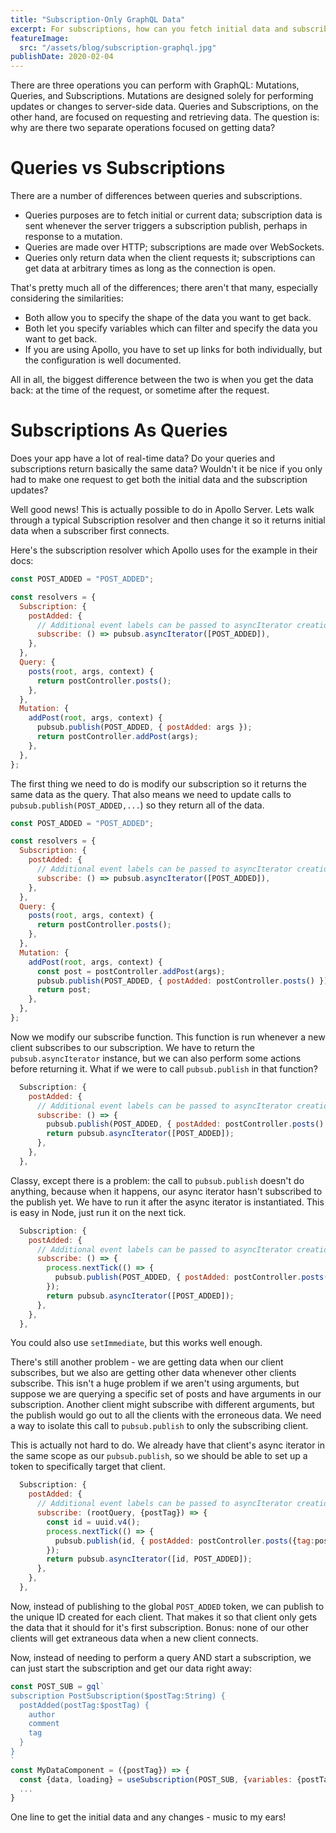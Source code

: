 ```yaml
---
title: "Subscription-Only GraphQL Data"
excerpt: For subscriptions, how can you fetch initial data and subscribe to changes at the same time?
featureImage:
  src: "/assets/blog/subscription-graphql.jpg"
publishDate: 2020-02-04
---
```


There are three operations you can perform with GraphQL: Mutations, Queries, and Subscriptions. Mutations are designed solely for performing updates or changes to server-side data. Queries and Subscriptions, on the other hand, are focused on requesting and retrieving data. The question is: why are there two separate operations focused on getting data?

# Queries vs Subscriptions

There are a number of differences between queries and subscriptions.

- Queries purposes are to fetch initial or current data; subscription data is sent whenever the server triggers a subscription publish, perhaps in response to a mutation.
- Queries are made over HTTP; subscriptions are made over WebSockets.
- Queries only return data when the client requests it; subscriptions can get data at arbitrary times as long as the connection is open.

That's pretty much all of the differences; there aren't that many, especially considering the similarities:

- Both allow you to specify the shape of the data you want to get back.
- Both let you specify variables which can filter and specify the data you want to get back.
- If you are using Apollo, you have to set up links for both individually, but the configuration is well documented.

All in all, the biggest difference between the two is when you get the data back: at the time of the request, or sometime after the request.

# Subscriptions As Queries

Does your app have a lot of real-time data? Do your queries and subscriptions return basically the same data? Wouldn't it be nice if you only had to make one request to get both the initial data and the subscription updates?

Well good news! This is actually possible to do in Apollo Server. Lets walk through a typical Subscription resolver and then change it so it returns initial data when a subscriber first connects.

Here's the subscription resolver which Apollo uses for the example in their docs:

```javascript
const POST_ADDED = "POST_ADDED";

const resolvers = {
  Subscription: {
    postAdded: {
      // Additional event labels can be passed to asyncIterator creation
      subscribe: () => pubsub.asyncIterator([POST_ADDED]),
    },
  },
  Query: {
    posts(root, args, context) {
      return postController.posts();
    },
  },
  Mutation: {
    addPost(root, args, context) {
      pubsub.publish(POST_ADDED, { postAdded: args });
      return postController.addPost(args);
    },
  },
};
```

The first thing we need to do is modify our subscription so it returns the same data as the query. That also means we need to update calls to `pubsub.publish(POST_ADDED,...`) so they return all of the data.

```javascript
const POST_ADDED = "POST_ADDED";

const resolvers = {
  Subscription: {
    postAdded: {
      // Additional event labels can be passed to asyncIterator creation
      subscribe: () => pubsub.asyncIterator([POST_ADDED]),
    },
  },
  Query: {
    posts(root, args, context) {
      return postController.posts();
    },
  },
  Mutation: {
    addPost(root, args, context) {
      const post = postController.addPost(args);
      pubsub.publish(POST_ADDED, { postAdded: postController.posts() });
      return post;
    },
  },
};
```

Now we modify our subscribe function. This function is run whenever a new client subscribes to our subscription. We have to return the `pubsub.asyncIterator` instance, but we can also perform some actions before returning it. What if we were to call `pubsub.publish` in that function?

```javascript
  Subscription: {
    postAdded: {
      // Additional event labels can be passed to asyncIterator creation
      subscribe: () => {
        pubsub.publish(POST_ADDED, { postAdded: postController.posts() });
        return pubsub.asyncIterator([POST_ADDED]);
      },
    },
  },
```

Classy, except there is a problem: the call to `pubsub.publish` doesn't do anything, because when it happens, our async iterator hasn't subscribed to the publish yet. We have to run it after the async iterator is instantiated. This is easy in Node, just run it on the next tick.

```javascript
  Subscription: {
    postAdded: {
      // Additional event labels can be passed to asyncIterator creation
      subscribe: () => {
        process.nextTick(() => {
          pubsub.publish(POST_ADDED, { postAdded: postController.posts() });
        });
        return pubsub.asyncIterator([POST_ADDED]);
      },
    },
  },
```

You could also use `setImmediate`, but this works well enough.

There's still another problem - we are getting data when our client subscribes, but we also are getting other data whenever other clients subscribe. This isn't a huge problem if we aren't using arguments, but suppose we are querying a specific set of posts and have arguments in our subscription. Another client might subscribe with different arguments, but the publish would go out to all the clients with the erroneous data. We need a way to isolate this call to `pubsub.publish` to only the subscribing client.

This is actually not hard to do. We already have that client's async iterator in the same scope as our `pubsub.publish`, so we should be able to set up a token to specifically target that client.

```javascript
  Subscription: {
    postAdded: {
      // Additional event labels can be passed to asyncIterator creation
      subscribe: (rootQuery, {postTag}) => {
        const id = uuid.v4();
        process.nextTick(() => {
          pubsub.publish(id, { postAdded: postController.posts({tag:postTag}) });
        });
        return pubsub.asyncIterator([id, POST_ADDED]);
      },
    },
  },
```

Now, instead of publishing to the global `POST_ADDED` token, we can publish to the unique ID created for each client. That makes it so that client only gets the data that it should for it's first subscription. Bonus: none of our other clients will get extraneous data when a new client connects.

Now, instead of needing to perform a query AND start a subscription, we can just start the subscription and get our data right away:

```javascript
const POST_SUB = gql`
subscription PostSubscription($postTag:String) {
  postAdded(postTag:$postTag) {
    author
    comment
    tag
  }
}
`
const MyDataComponent = ({postTag}) => {
  const {data, loading} = useSubscription(POST_SUB, {variables: {postTag}});
  ...
}
```

One line to get the initial data and any changes - music to my ears!
